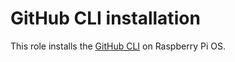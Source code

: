 # GitHub CLI installation

This role installs the [GitHub CLI](https://github.com/cli/cli) on Raspberry Pi OS.
